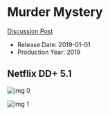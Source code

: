 # Murder Mystery

[Discussion Post](https://www.avsforum.com/threads/bass-eq-for-filtered-movies.2995212/post-58207356)

* Release Date: 2019-01-01
* Production Year: 2019

## Netflix DD+ 5.1

![img 0](https://i.imgur.com/S2qjC96.jpg)

![img 1](https://i.imgur.com/yWBNFGD.png)

